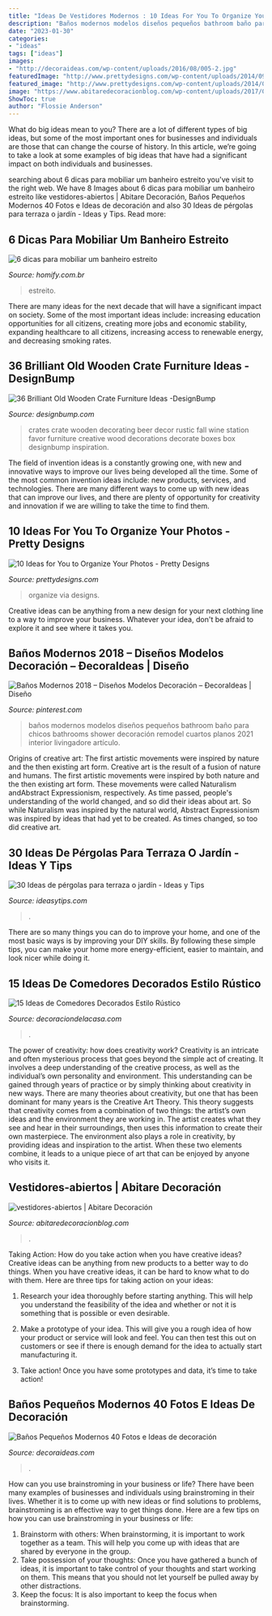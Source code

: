 ```yaml
---
title: "Ideas De Vestidores Modernos : 10 Ideas For You To Organize Your Photos"
description: "Baños modernos modelos diseños pequeños bathroom baño para chicos bathrooms shower decoración remodel cuartos planos 2021 interior livingadore artículo"
date: "2023-01-30"
categories:
- "ideas"
tags: ["ideas"]
images:
- "http://decoraideas.com/wp-content/uploads/2016/08/005-2.jpg"
featuredImage: "http://www.prettydesigns.com/wp-content/uploads/2014/09/Family-Photo-Wall.jpg"
featured_image: "http://www.prettydesigns.com/wp-content/uploads/2014/09/Family-Photo-Wall.jpg"
image: "https://www.abitaredecoracionblog.com/wp-content/uploads/2017/02/vestidores-abiertos-1.jpg"
ShowToc: true
author: "Flossie Anderson"
---
```



What do big ideas mean to you?
There are a lot of different types of big ideas, but some of the most important ones for businesses and individuals are those that can change the course of history. In this article, we’re going to take a look at some examples of big ideas that have had a significant impact on both individuals and businesses.

	

		
searching about 6 dicas para mobiliar um banheiro estreito you've visit to the right web. We have 8 Images about 6 dicas para mobiliar um banheiro estreito like vestidores-abiertos | Abitare Decoración, Baños Pequeños Modernos 40 Fotos e Ideas de decoración and also 30 Ideas de pérgolas para terraza o jardín - Ideas y Tips. Read more:
		
    
## 6 Dicas Para Mobiliar Um Banheiro Estreito

<img loading=lazy src="https://images.homify.com/images/a_0,c_fit,f_auto,q_auto,w_554/v1441806440/p/photo/image/890909/IMG_4562/fotos-de-por.jpg" onerror="this.onerror=null;this.src='https://tse1.mm.bing.net/th?id=OIP.BPktGKTyXJx7n4f-_OEsdgHaLG&amp;pid=15.1';" alt="6 dicas para mobiliar um banheiro estreito">

_Source: homify.com.br_

>estreito. 

	

There are many ideas for the next decade that will have a significant impact on society. Some of the most important ideas include: increasing education opportunities for all citizens, creating more jobs and economic stability, expanding healthcare to all citizens, increasing access to renewable energy, and decreasing smoking rates.

    
## 36 Brilliant Old Wooden Crate Furniture Ideas -DesignBump

<img loading=lazy src="https://designbump.com/wp-content/uploads/2015/10/crate09.jpg" onerror="this.onerror=null;this.src='https://tse3.mm.bing.net/th?id=OIP.ywL7SreYT2_Rk7nFWorIXAHaLH&amp;pid=15.1';" alt="36 Brilliant Old Wooden Crate Furniture Ideas -DesignBump">

_Source: designbump.com_

>crates crate wooden decorating beer decor rustic fall wine station favor furniture creative wood decorations decorate boxes box designbump inspiration. 

	

The field of invention ideas is a constantly growing one, with new and innovative ways to improve our lives being developed all the time. Some of the most common invention ideas include: new products, services, and technologies. There are many different ways to come up with new ideas that can improve our lives, and there are plenty of opportunity for creativity and innovation if we are willing to take the time to find them.

    
## 10 Ideas For You To Organize Your Photos - Pretty Designs

<img loading=lazy src="http://www.prettydesigns.com/wp-content/uploads/2014/09/Family-Photo-Wall.jpg" onerror="this.onerror=null;this.src='https://tse2.mm.bing.net/th?id=OIP.QX6WODzkGH4WzU86pgORJAAAAA&amp;pid=15.1';" alt="10 Ideas for You to Organize Your Photos - Pretty Designs">

_Source: prettydesigns.com_

>organize via designs. 

	

Creative ideas can be anything from a new design for your next clothing line to a way to improve your business. Whatever your idea, don't be afraid to explore it and see where it takes you.

    
## Baños Modernos 2018 – Diseños Modelos Decoración – ÐecoraIdeas | Diseño

<img loading=lazy src="https://i.pinimg.com/736x/6b/78/bb/6b78bb90f9445dbb29aa68cd45bc919e.jpg" onerror="this.onerror=null;this.src='https://tse2.mm.bing.net/th?id=OIP.11f6PzCm3dqhaWYoEs0O0QHaLI&amp;pid=15.1';" alt="Baños Modernos 2018 – Diseños Modelos Decoración – ÐecoraIdeas | Diseño">

_Source: pinterest.com_

>baños modernos modelos diseños pequeños bathroom baño para chicos bathrooms shower decoración remodel cuartos planos 2021 interior livingadore artículo. 

	

Origins of creative art: The first artistic movements were inspired by nature and the then existing art form.
Creative art is the result of a fusion of nature and humans. The first artistic movements were inspired by both nature and the then existing art form. These movements were called Naturalism andAbstract Expressionism, respectively. As time passed, people's understanding of the world changed, and so did their ideas about art. So while Naturalism was inspired by the natural world, Abstract Expressionism was inspired by ideas that had yet to be created. As times changed, so too did creative art.

    
## 30 Ideas De Pérgolas Para Terraza O Jardín - Ideas Y Tips

<img loading=lazy src="https://ideasytips.com/wp-content/uploads/2020/11/pergola21.jpg" onerror="this.onerror=null;this.src='https://tse1.mm.bing.net/th?id=OIP.25gGAzdBtiN5ptlFdDQUFQHaLJ&amp;pid=15.1';" alt="30 Ideas de pérgolas para terraza o jardín - Ideas y Tips">

_Source: ideasytips.com_

>. 

	

There are so many things you can do to improve your home, and one of the most basic ways is by improving your DIY skills. By following these simple tips, you can make your home more energy-efficient, easier to maintain, and look nicer while doing it.

    
## 15 Ideas De Comedores Decorados Estilo Rústico

<img loading=lazy src="https://i0.wp.com/decoraciondelacasa.com/wp-content/uploads/2015/09/decorar-comedor-rústico-11.jpg?fit=567%2C850&amp;ssl=1" onerror="this.onerror=null;this.src='https://tse1.mm.bing.net/th?id=OIP.0_x_Zx5bJvqqs0ssVhIq9AHaLG&amp;pid=15.1';" alt="15 Ideas de Comedores Decorados Estilo Rústico">

_Source: decoraciondelacasa.com_

>. 

	

The power of creativity: how does creativity work?
Creativity is an intricate and often mysterious process that goes beyond the simple act of creating. It involves a deep understanding of the creative process, as well as the individual’s own personality and environment. This understanding can be gained through years of practice or by simply thinking about creativity in new ways.
There are many theories about creativity, but one that has been dominant for many years is the Creative Art Theory. This theory suggests that creativity comes from a combination of two things: the artist’s own ideas and the environment they are working in. The artist creates what they see and hear in their surroundings, then uses this information to create their own masterpiece. The environment also plays a role in creativity, by providing ideas and inspiration to the artist. When these two elements combine, it leads to a unique piece of art that can be enjoyed by anyone who visits it.

    
## Vestidores-abiertos | Abitare Decoración

<img loading=lazy src="https://www.abitaredecoracionblog.com/wp-content/uploads/2017/02/vestidores-abiertos-1.jpg" onerror="this.onerror=null;this.src='https://tse4.mm.bing.net/th?id=OIP.6JA1jGf9TDcKcDeX7S0AhQHaKk&amp;pid=15.1';" alt="vestidores-abiertos | Abitare Decoración">

_Source: abitaredecoracionblog.com_

>. 

	

Taking Action: How do you take action when you have creative ideas?
Creative ideas can be anything from new products to a better way to do things. When you have creative ideas, it can be hard to know what to do with them. Here are three tips for taking action on your ideas:
1. Research your idea thoroughly before starting anything. This will help you understand the feasibility of the idea and whether or not it is something that is possible or even desirable.

2. Make a prototype of your idea. This will give you a rough idea of how your product or service will look and feel. You can then test this out on customers or see if there is enough demand for the idea to actually start manufacturing it.

3. Take action! Once you have some prototypes and data, it’s time to take action!

    
## Baños Pequeños Modernos 40 Fotos E Ideas De Decoración

<img loading=lazy src="http://decoraideas.com/wp-content/uploads/2016/08/005-2.jpg" onerror="this.onerror=null;this.src='https://tse2.mm.bing.net/th?id=OIP.ceszV2m3_uj15wGveykmKQHaJ4&amp;pid=15.1';" alt="Baños Pequeños Modernos 40 Fotos e Ideas de decoración">

_Source: decoraideas.com_

>. 

	

How can you use brainstroming in your business or life?
There have been many examples of businesses and individuals using brainstroming in their lives. Whether it is to come up with new ideas or find solutions to problems, brainstroming is an effective way to get things done. Here are a few tips on how you can use brainstroming in your business or life: 
1. Brainstorm with others: When brainstorming, it is important to work together as a team. This will help you come up with ideas that are shared by everyone in the group. 
2. Take possession of your thoughts: Once you have gathered a bunch of ideas, it is important to take control of your thoughts and start working on them. This means that you should not let yourself be pulled away by other distractions. 
3. Keep the focus: It is also important to keep the focus when brainstorming.

